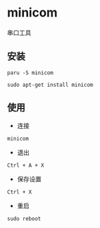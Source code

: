 # minicom

串口工具

## 安装
```shell
paru -S minicom

sudo apt-get install minicom
```

## 使用
- 连接
```shell
minicom
```

- 退出
```
Ctrl + A + X
```

- 保存设置
```
Ctrl + X
```

- 重启
```
sudo reboot
```
